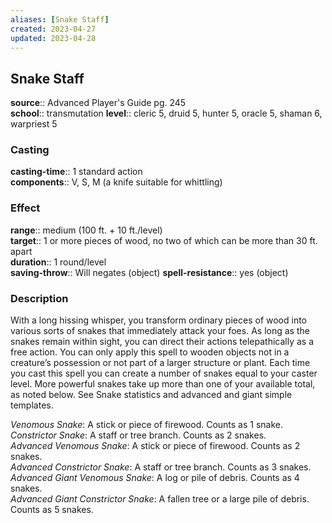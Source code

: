 ```yaml
---
aliases: [Snake Staff]
created: 2023-04-27
updated: 2023-04-28
---
```


## Snake Staff

**source**:: Advanced Player's Guide pg. 245  
**school**:: transmutation
**level**:: cleric 5, druid 5, hunter 5, oracle 5, shaman 6, warpriest 5

### Casting

**casting-time**:: 1 standard action  
**components**:: V, S, M (a knife suitable for whittling)

### Effect

**range**:: medium (100 ft. + 10 ft./level)  
**target**:: 1 or more pieces of wood, no two of which can be more than 30 ft. apart  
**duration**:: 1 round/level  
**saving-throw**:: Will negates (object)
**spell-resistance**:: yes (object)

### Description

With a long hissing whisper, you transform ordinary pieces of wood into various sorts of snakes that immediately attack your foes. As long as the snakes remain within sight, you can direct their actions telepathically as a free action. You can only apply this spell to wooden objects not in a creature’s possession or not part of a larger structure or plant. Each time you cast this spell you can create a number of snakes equal to your caster level. More powerful snakes take up more than one of your available total, as noted below. See Snake statistics and advanced and giant simple templates.  
  
*Venomous Snake*: A stick or piece of firewood. Counts as 1 snake.  
*Constrictor Snake*: A staff or tree branch. Counts as 2 snakes.  
*Advanced Venomous Snake*: A stick or piece of firewood. Counts as 2 snakes.  
*Advanced Constrictor Snake*: A staff or tree branch. Counts as 3 snakes.  
*Advanced Giant Venomous Snake*: A log or pile of debris. Counts as 4 snakes.  
*Advanced Giant Constrictor Snake*: A fallen tree or a large pile of debris. Counts as 5 snakes.

